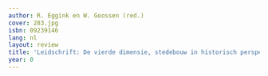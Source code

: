 ```yaml
---
author: R. Eggink en W. Goossen (red.)
cover: 283.jpg
isbn: 09239146
lang: nl
layout: review
title: 'Leidschrift: De vierde dimensie, stedebouw in historisch perspectief'
year: 0
---
```



